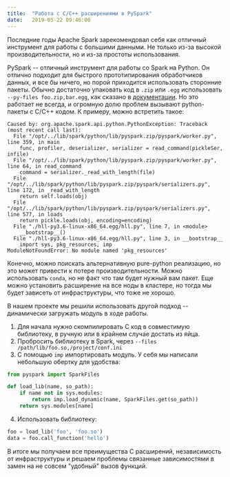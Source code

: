 ```yaml
---
title:  "Работа с C/C++ расширениями в PySpark"
date:   2019-05-22 09:46:00
---
```


Последние годы Apache Spark зарекомендовал себя как отличный инструмент для работы с большими данными. Не только из-за высокой производительности, но и из-за простоты использования.

PySpark -- отличный инструмент для работы со Spark на Python. Он отлично подходит для быстрого прототипирования обработчиков данных, и все бы ничего, но порой приходится использовать сторонние пакеты.  Обычно достаточно упаковать код в `.zip` или `.egg` использовать `--py-files foo.zip,bar.egg`, как сказано в [документации](https://spark.apache.org/docs/latest/submitting-applications.html). Но это работает не всегда, и огромную долю проблем вызывают python-пакеты с C/C++ кодом. К примеру, можно встретить такое:

```
Caused by: org.apache.spark.api.python.PythonException: Traceback (most recent call last):
  File "/opt/../lib/spark/python/lib/pyspark.zip/pyspark/worker.py", line 359, in main
    func, profiler, deserializer, serializer = read_command(pickleSer, infile)
  File "/opt/../lib/spark/python/lib/pyspark.zip/pyspark/worker.py", line 64, in read_command
    command = serializer._read_with_length(file)
  File "/opt/../lib/spark/python/lib/pyspark.zip/pyspark/serializers.py", line 172, in _read_with_length
    return self.loads(obj)
  File "/opt/../lib/spark/python/lib/pyspark.zip/pyspark/serializers.py", line 577, in loads
    return pickle.loads(obj, encoding=encoding)
  File "./hll-py3.6-linux-x86_64.egg/hll.py", line 7, in <module>
    __bootstrap__()
  File "./hll-py3.6-linux-x86_64.egg/hll.py", line 3, in __bootstrap__
    import sys, pkg_resources, imp
ModuleNotFoundError: No module named 'pkg_resources'
```

Конечно, можно поискать альтернативную pure-python реализацию, но это может привести к потере производительности. Можно использовать `conda`, но не факт что там будет нужный вам пакет. Еще можно установить расширение на все ноды в кластере, но тогда мы будет зависеть от инфраструктуры, что тоже не хорошо.

В нашем проекте мы решили использовать другой подход -- динамически загружать модуль в ходе работы.

1. Для начала нужно скомпилировать C код в совместимую библиотеку, в ручную или в крайнем случае достать из яйца.
2. Пробросить библиотеку в Spark, через `--files /path/lib/foo.so,/project/conf.ini`
3. С помощью `imp` импортировать модуль. У себя мы написали небольшую обертку для удобства:
```python
from pyspark import SparkFiles

def load_lib(name, so_path):
    if name not in sys.modules:
        return imp.load_dynamic(name, SparkFiles.get(so_path))
    return sys.modules[name]
```
4. Использовать библиотеку:
```python
foo = load_lib('foo', 'foo.so')
data = foo.call_function('hello')
```

В итоге мы получаем все преимущества С расширений, независимость от инфраструктуры и решаем проблемы связанные зависимостями в замен на не совсем "удобный" вызов функций.

